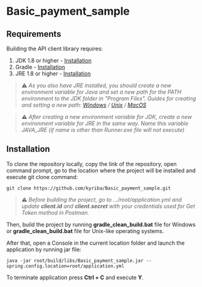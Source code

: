 ﻿# Basic_payment_sample

## Requirements

Building the API client library requires:
1. JDK 1.8 or higher - [Installation](https://www.oracle.com/java/technologies/javase-downloads.html)
2. Gradle - [Installation](https://gradle.org/install/)
3. JRE 1.8 or higher - [Installation](https://java.com/download)

> :warning: *As you also have JRE installed, you should create a new environment variable for Java and set a new path for the PATH environment to the JDK folder in "Program Files".
> Guides for creating and setting a new path: 
> [Windows](https://stackoverflow.com/a/35623142) 
> / [Unix](https://linuxize.com/post/how-to-set-and-list-environment-variables-in-linux/?__cf_chl_managed_tk__=2d828b14fa177654a647a55ddfd6c806684ba724-1623071966-0-AQljDh9QvmnbGDiK9JEyOIzDsAnC1zFP3J8sHt1Rq5PuJ6vmiibCZCiYTQF1w-VaFoGl2Xp0uOYGFGH7uaNxWbX-S7qW84E3xKzPpdm2g1alzFj3X-mlJGemcio1_AcmIw1T1P_SjgjqhTWCRjTV6-aw39KSFnFtNmcori6DHk9fiRCPHFJWiqJ8bE5Ps4Z0BW0SLQ0M08ZI_-zne14-sqX6I0VyKLPh_43Y8U_KQPgVpSHvPyh2hhPmEWmrymHEzTb9fC2qNwtHXI81nbqj2s8BiilvJ-NAhFB7dQ4_nwY7hCOda0XP6fSicXuBHKrJChBE4ynd_7Kk1BJizfvB0zAx5OCxKPGJTJCiLHKj4Ompnrxb229jpGc6p4JfBd9Oz-J-7HAN81SAQxyONgSGp5fYGSGzedoL5jOgioCIoQvTq0ce3hFDGpBaz1ShHym71eixeNjJAk2m7cNHVwSfhqM-jAUPRFANj_QLIzuwkxy_pdb3kZ5mH1GzKT0gXH_rfMSctm8-PkHn0Yzgjr3ne8I9de0df7-8EOA53Qw5Zq0Ed6Yw-evxD7TJuFKspdjUe6ZdbdsmrjHgPZl7WBaNKGhNDpHZxWRA_R5TDqH57oqtngzMW8IsEwQSXmIZToWCoU4SM15_D2SL_SNU2OAwslmmg0-8z8fMQ9nC4MvIDB_RAubUFonkPL60VTu10xg4XmahsxBbF8SNKe_INR0bLBOLZmVA0ijhD_h1-UusutbdarDHKuxaursdW6Jb8gcn3A) 
> / [MacOS](https://apple.stackexchange.com/a/229941)*

> :warning: *After creating a new environment variable for JDK, create a new environment variable for JRE in the same way.
> Name this variable JAVA_JRE (if name is other than Runner.exe file will not execute)*
## Installation

To clone the repository locally, copy the link of the repository, open command prompt, go to the location where the project will be installed and execute git clone command:

```git
git clone https://github.com/kyriba/Basic_payment_sample.git
```

> :warning: *Before building the project, go to .../root/application.yml and update **client.id** and **client.secret** with your credentials used for Get Token method in Postman.*

Then, build the project by running **gradle_clean_build.bat** file for Windows or  **gradle_clean_build.bat** file for
Unix-like operating systems.

After that, open a Console in the current location folder and launch the application by running jar file:

```git
java -jar root/build/libs/Basic_payment_sample.jar --spring.config.location=root/application.yml
```

To terminate application press **Ctrl + C** and execute **Y**.
